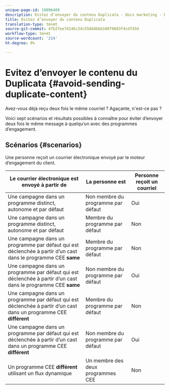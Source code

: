 ```yaml
---
unique-page-id: 10096409
description: Evitez d’envoyer du contenu Duplicata - Docs marketing - Documentation du produit
title: Evitez d’envoyer du contenu Duplicata
translation-type: tm+mt
source-git-commit: 47b2fee7d146c3dc558d4bbb10070683f4cdfd3d
workflow-type: tm+mt
source-wordcount: '214'
ht-degree: 0%

---
```



# Evitez d’envoyer le contenu du Duplicata {#avoid-sending-duplicate-content}

Avez-vous déjà reçu deux fois le même courriel ? Agaçante, n&#39;est-ce pas ?

Voici sept scénarios et résultats possibles à connaître pour éviter d’envoyer deux fois le même message à quelqu’un avec des programmes d’engagement.

## Scénarios {#scenarios}

Une personne reçoit un courrier électronique envoyé par le moteur d’engagement du client.

| Le courrier électronique est envoyé à partir de | La personne est | Personne reçoit un courriel |
|---|---|---|
| Une campagne dans un programme distinct, autonome et par défaut | Non membre du programme par défaut | Oui |
| Une campagne dans un programme distinct, autonome et par défaut | Membre du programme par défaut | Non |
| Une campagne dans un programme par défaut qui est déclenchée à partir d’un cast dans le programme CEE **same** | Membre du programme par défaut | Non |
| Une campagne dans un programme par défaut qui est déclenchée à partir d’un cast dans le programme CEE **same** | Non membre du programme par défaut | Oui |
| Une campagne dans un programme par défaut qui est déclenchée à partir d’un cast dans un programme CEE **différent** | Membre du programme par défaut | Non |
| Une campagne dans un programme par défaut qui est déclenchée à partir d’un cast dans un programme CEE **différent** | Non membre du programme par défaut | Oui |
| Un programme CEE **différent** utilisant un flux dynamique | Un membre des deux programmes CEE | Non |

